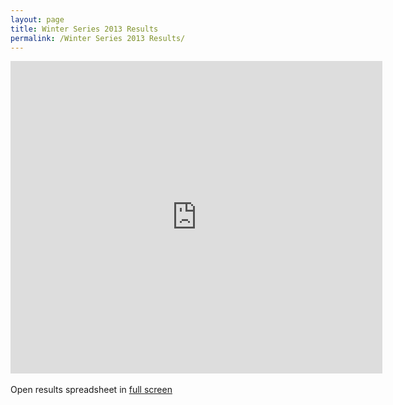 ```yaml
---
layout: page
title: Winter Series 2013 Results
permalink: /Winter Series 2013 Results/
---
```

<iframe width='595' height='500' frameborder='0' src='https://docs.google.com/spreadsheet/pub?key=0Ah6BnD-JmyoRdHB1Tk40cFI3UTZXUmpCRUlyd0UzS3c&output=html&widget=true&gid=0&output=html'></iframe>
<br /> <br />
            Open results spreadsheet in <a href="https://docs.google.com/spreadsheet/pub?key=0Ah6BnD-JmyoRdHB1Tk40cFI3UTZXUmpCRUlyd0UzS3c&output=html" target="_blank">full screen</a>
            
